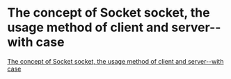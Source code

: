 # The concept of Socket socket, the usage method of client and server--with case
[The concept of Socket socket, the usage method of client and server--with case](https://aiwithcloud.com/2022/09/16/the_concept_of_socket_socket_the_usage_method_of_client_and_server__with_case/)